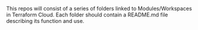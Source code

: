 This repos will consist of a series of folders linked to Modules/Workspaces in Terraform Cloud. Each folder should contain a README.md file describing its function and use.